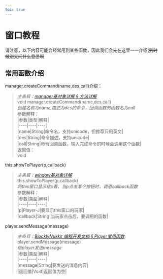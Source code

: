 ```yaml
---       
toc: true       
---       
```

# 窗口教程       
请注意，以下内容可能会经常用到某些函数，因此我们会先在这里一一介绍(~~到时候别又问什么意思啊~~       
       
常用函数介绍       
----       
manager.createCommand(name,des,call)介绍：       
>       
>*主条目：[manager基对象详解 § 方法详解](http://www.blocklynukkit.info/1994519#_69)*       
>void manager.createCommand(name,des,call)         
>*创建名称为name,描述为des的命令，回调函数的函数名为call*         
>参数解释：       
>|参数|类型|解释|       
>|----|----|----|       
>|name|String|命令名，支持unicode，但推荐只用英文|       
>|des|String|命令描述，支持unicode|       
>|call|String|命令回调函数，输入完成命令的时候会调用这个函数|       
>返回值：       
>void       
       
this.showToPlayer(p,callback)       
>       
> *主条目：[window基对象详解](http://www.blocklynukkit.info/1994527)*       
> this.showToPlayer(p,callback)       
> *将this窗口显示给p看，当p点击某个按钮时，调用callback函数*       
> 参数解释：       
> |参数|类型|解释|       
> |----|----|----|       
> |p|Player-J|要显示this窗口的玩家|       
> |callback|String|当玩家点击后，要调用的函数|       
       
player.sendMessage(message)       
>       
> *主条目：[BlocklyNukkit 编程开发文档 § Player常用函数](http://www.blocklynukkit.info/1994516#Player_778)*       
> player.sendMessage(message)       
> *给player发送message*       
> |参数|类型|解释|       
> |----|----|----|       
> |message|String|要发送的消息内容|       
> |返回值|Void|返回值为空|       
       
